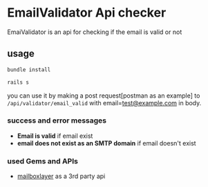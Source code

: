 # EmailValidator Api checker
EmaiValidator is an api for checking if the email is valid or not

## usage
```bash
bundle install
```
```bash
rails s
```
you can use it by making a post  request[postman as an example] to ```/api/validator/email_valid``` with
email=test@example.com in  body.

### success and error messages
* **Email is valid** if email exist
* **email does not exist as an SMTP domain** if email doesn't exist

### used Gems and APIs
* [mailboxlayer](https://mailboxlayer.com) as a 3rd party api
